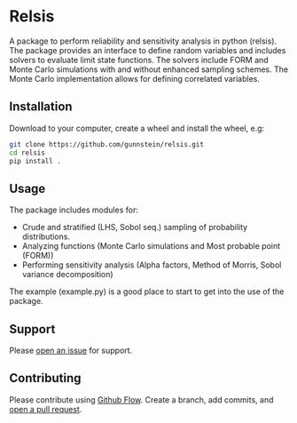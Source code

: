 # Relsis

A package to perform reliability and sensitivity analysis in python (relsis). The package provides an interface to define random variables and includes solvers to evaluate limit state functions. The solvers include FORM and Monte Carlo simulations with and without enhanced sampling schemes. The Monte Carlo implementation allows for defining correlated variables.

## Installation

Download to your computer, create a wheel and install the wheel, e.g:

```sh
git clone https://github.com/gunnstein/relsis.git
cd relsis
pip install .
```

## Usage

The package includes modules for:

- Crude and stratified (LHS, Sobol seq.) sampling of probability distributions.
- Analyzing functions (Monte Carlo simulations and Most probable point (FORM))
- Performing sensitivity analysis (Alpha factors, Method of Morris, Sobol variance decomposition)

The example (example.py) is a good place to start to get into the use of the package.

## Support

Please [open an issue](https://github.com/Gunnstein/relsis/issues/new) for support.

## Contributing

Please contribute using [Github Flow](https://guides.github.com/introduction/flow/). Create a branch, add commits, and [open a pull request](https://github.com/Gunnstein/relsis/compare/).